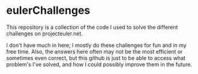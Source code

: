 # eulerChallenges
This repository is a collection of the code I used to solve the different challenges on projecteuler.net.

I don't have much in here; I mostly do these challenges for fun and in my free time. Also, the answers here often may not be the most efficient or sometimes even correct, but this github is just to be able to access what problem's I've solved, and how I could possibly improve them in the future. 
